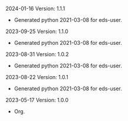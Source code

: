 2024-01-16 Version: 1.1.1
- Generated python 2021-03-08 for eds-user.

2023-09-25 Version: 1.1.0
- Generated python 2021-03-08 for eds-user.

2023-08-31 Version: 1.0.2
- Generated python 2021-03-08 for eds-user.

2023-08-22 Version: 1.0.1
- Generated python 2021-03-08 for eds-user.

2023-05-17 Version: 1.0.0
- Org.

